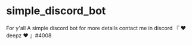 # simple_discord_bot
For y'all
A simple discord bot for more details contact me in discord
『 ♥ deepz ♥ 』#4008
